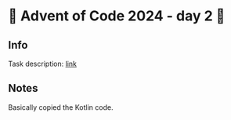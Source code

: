 # 🎄 Advent of Code 2024 - day 2 🎄

## Info

Task description: [link](https://adventofcode.com/2024/day/2)

## Notes

Basically copied the Kotlin code.
